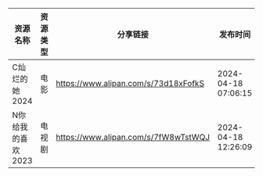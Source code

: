 | 资源名称        | 资源类型 | 分享链接                                 | 发布时间                |
| ----------- | ---- | ------------------------------------ | ------------------- |
| C灿烂的她2024   | 电影   | https://www.alipan.com/s/73d18xFofkS | 2024-04-18 07:06:15 |
| N你给我的喜欢2023 | 电视剧  | https://www.alipan.com/s/7fW8wTstWQJ | 2024-04-18 12:26:09 |
